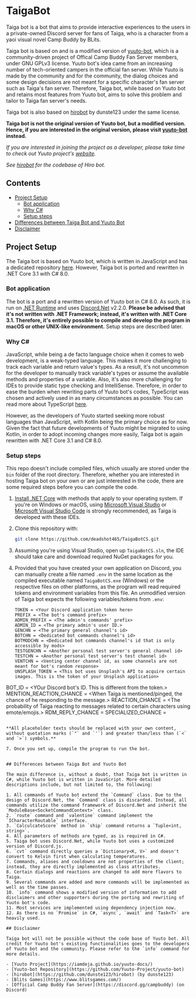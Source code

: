 # TaigaBot

Taiga bot is a bot that aims to provide interactive experiences to the users in a private-owned Discord server for fans of Taiga, who is a character from a yaoi visual novel Camp Buddy by BLits.

Taiga bot is based on and is a modified version of [yuuto-bot](https://github.com/Yuuto-Project/yuuto-bot), which is a community-driven project of Offical Camp Buddy Fan Server members, under GNU GPLv3 license. Yuuto bot's idea came from an increasing number of tech-oriented campers in the official fan server. While Yuuto is made by the community and for the community, the dialog choices and some design decisions are not meant for a specific character's fan server such as Taiga's fan server. Therefore, Taiga bot, while based on Yuuto bot and retains most features from Yuuto bot, aims to solve this problem and tailor to Taiga fan server's needs.

Taiga bot is also based on [hirobot](https://github.com/dunste123/hirobot) by dunste123 under the same license.

**Taiga bot is not the original version of Yuuto bot, but a modified version. Hence, if you are interested in the original version, please visit [yuuto-bot](https://github.com/Yuuto-Project/yuuto-bot) instead.**

*If you are interested in joining the project as a developer, please take time to check out Yuuto project's [website](https://iamdeja.github.io/yuuto-docs/).*

*See [hirobot](https://github.com/dunste123/hirobot) for the codebase of Hiro bot.*

## Contents

- [Project Setup](#project-setup)
  - [Bot application](#bot-application)
  - [Why C#](#why-c#)
  - [Setup steps](#setup-steps)
- [Differences between Taiga Bot and Yuuto Bot](#differences-between-taiga-bot-and-yuuto-bot)
- [Disclaimer](#disclaimer)

## Project Setup

The Taiga bot is based on Yuuto bot, which is written in JavaScript and has a dedicated repository [here](https://github.com/Yuuto-Project/yuuto-bot). However, Taiga bot is ported and rewritten in .NET Core 3.1 with C# 8.0.

### Bot application

The bot is a port and a rewritten version of Yuuto bot in C# 8.0. As such, it is run on [.NET Runtime](https://github.com/dotnet/runtime) and uses [Discord.Net](https://github.com/discord-net/Discord.Net) v2.2.0. **Please be advised that it's not written with .NET Framework; instead, it's written with .NET Core 3.1. Therefore, it's entirely possible to compile and develop the program in macOS or other UNIX-like environment.** Setup steps are described later.

### Why C#

JavaScript, while being a de facto language choice when it comes to web development, is a weak-typed language. This makes it more challenging to track each variable and return value's types. As a result, it's not uncommon for the developer to manually track variable's types or assume the available methods and properties of a variable. Also, it's also more challenging for IDEs to provide static type checking and IntelliSense. Therefore, in order to ease the burden when rewriting parts of Yuuto bot's codes, TypeScript was chosen and actively used in as many circumstances as possible. You can read more about TypeScript [here](https://www.typescriptlang.org/).

However, as the developers of Yuuto started seeking more robust languages than JavaScript, with Kotlin being the primary choice as for now. Given the fact that future developments of Yuuto might be migrated to using Kotlin, in order to adopt incoming changes more easily, Taiga bot is again rewritten with .NET Core 3.1 and C# 8.0.

### Setup steps

This repo doesn't include compiled files, which usually are stored under the `bin` folder of the root directory. Therefore, whether you are interested in hosting Taiga bot on your own or are just interested in the code, there are some required steps before you can compile the code.

1. [Install .NET Core](https://dotnet.microsoft.com/download) with methods that apply to your operating system. If you're on Windows or macOS, using [Microsoft Visual Studio](https://visualstudio.microsoft.com/en/downloads/) or [Microsoft Visual Studio Code](https://visualstudio.microsoft.com/en/downloads/) is strongly recommended, as Taiga is developed with these IDEs.

3. Clone this repository with:

   ```bash
   git clone https://github.com/deadshot465/TaigaBotCS.git
   ```

4. Assuming you're using Visual Studio, open up `TaigaBotCS.sln`, the IDE should take care and download required NuGet packages for you.

6. Provided that you have created your own application on Discord, you can manually create a file named `.env` in the same location as the compiled executable named `TaigaBotCS.exe` (Windows) or the respective files on other platforms, as the program will read required tokens and environment variables from this file. An unmodified version of Taiga bot expects the following variables/tokens from `.env`:

   ```
   TOKEN = <Your Discord application token here>
   PREFIX = <The bot's command prefix>
   ADMIN_PREFIX = <The admin's commands' prefix>
   ADMIN_ID = <The primary admin's user ID.>
   GENCHN = <The primary general channel's id>
   BOTCHN = <Dedicated bot commands channel's id>
   BOTMODCHN = <Dedicated bot commands channel's id that is only accessible by mods>
   TESTGENCHN = <Another personal test server's general channel id>
   TESTCHN = <Another personal test server's test channel id>
   VENTCHN = <Venting center channel id, as some channels are not meant for bot's random response>
   UNSPLASH_TOKEN = <This bot uses Unsplash's API to acquire certain images. This is the token of your Unsplash application>
BOT_ID = <YOur Discord bot's ID. This is different from the token.>
   MENTION_REACTION_CHANCE = <When Taiga is mentioned/pinged, the chance of he responding to the message.>
   REACTION_CHANCE = <The probability of Taiga reacting to messages related to certain characters using emote/emojis.>
   RDM_REPLY_CHANCE = <The probability of Taiga replying to messages related to certain characters.>
   SPECIALIZED_CHANCE = <The probability of Taiga replying to messages related to certain characters using specialized messages.>
   ```
   
   **All placeholder texts should be replaced with your own content, without quotation marks (`"` and `'`) and greater than/less than (`<` and `>`) symbols.**
   
7. Once you set up, compile the program to run the bot.


## Differences between Taiga Bot and Yuuto Bot

The main difference is, without a doubt, that Taiga bot is written in C#, while Yuuto bot is written in JavaScript. More detailed descriptions include, but not limited to, the following:

1. All commands of Yuuto bot extend the `Command` class. Due to the design of Discord.Net, the `Command` class is discarded. Instead, all commands utilize the command framework of Discord.Net and inherit the `ModuleBase<SocketCommandContext>` class.
2. `route` command and `valentine` command implement the `ICharacterRoutable` interface.
3. `CalculcateScore` method in `ship` command returns a `Tuple<int, string>`.
4. All parameters of methods are typed, as is required in C#.
5. Taiga bot uses Discord.Net, while Yuuto bot uses a customized version of Discord.js.
6. `cvt` command directly queries a `Dictionary<K, V>` and doesn't convert to Kelvin first when calculating temperatures.
7. Commands, aliases and cooldowns are not properties of the client; instead, they are directly implemented as class attributes.
8. Certain dialogs and reactions are changed to add more flavors to Taiga.
9. Several commands are added and more commands will be implemented as well as the time passes.
10. `info` command shows a modified version of information to add disclaimers and other supporters during the porting and rewriting of Yuuto bot's code.
11. Most services are implemented using dependency injection now.
12. As there is no `Promise` in C#, `async`, `await` and `Task<T>` are heavily used.

## Disclaimer

Taiga bot will not be possible without the code base of Yuuto bot. All credit for Yuuto bot's existing functionalities goes to the developers of Yuuto bot and the community. Please refer to the `info` command for more details.

- [Yuuto Project](https://iamdeja.github.io/yuuto-docs/)
- [Yuuto-bot Repository](https://github.com/Yuuto-Project/yuuto-bot)
- [hirobot](https://github.com/dunste123/hirobot) (by dunste123)
- [Blits Games](https://www.blitsgames.com/)
- [Official Camp Buddy Fan Server](https://discord.gg/campbuddy) (on Discord)
